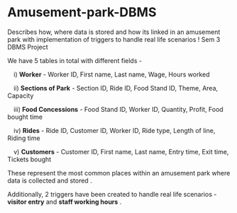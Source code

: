 # Amusement-park-DBMS
Describes how, where data is stored and how its linked in an amusement park with implementation of triggers to handle real life scenarios ! Sem 3 DBMS Project

We have 5 tables in total with different fields - 

&emsp;i) **Worker** - Worker ID, First name, Last name, Wage, Hours worked

&emsp;ii) **Sections of Park** - Section ID, Ride ID, Food Stand ID, Theme, Area, Capacity

&emsp;iii) **Food Concessions** - Food Stand ID, Worker ID, Quantity, Profit, Food bought time

&emsp;iv) **Rides** - Ride ID, Customer ID, Worker ID, Ride type, Length of line, Riding time

&emsp;v) **Customers** - Customer ID, First name, Last name, Entry time, Exit time, Tickets bought

These represent the most common places within an amusement park where data is collected and stored . 

Additionally, 2 triggers have been created to handle real life scenarios - **visitor entry** and **staff working hours** . 
